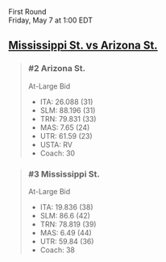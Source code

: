 First Round  
Friday, May 7 at 1:00 EDT
## [Mississippi St. vs Arizona St.](https://www.ncaa.com/game/5833677) 

> ### #2 Arizona St.  
> At-Large Bid  
> - ITA: 26.088 (31)  
> - SLM: 88.196 (31)  
> - TRN: 79.831 (33)  
> - MAS: 7.65 (24)  
> - UTR: 61.59 (23)  
> - USTA: RV  
> - Coach: 30  

> ### #3 Mississippi St.  
> At-Large Bid  
> - ITA: 19.836 (38)  
> - SLM: 86.6 (42)  
> - TRN: 78.819 (39)  
> - MAS: 6.49 (44)  
> - UTR: 59.84 (36)  
> - Coach: 38  